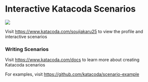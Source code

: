 # Interactive Katacoda Scenarios

[![](http://shields.katacoda.com/katacoda/soujiakaru25/count.svg)](https://www.katacoda.com/soujiakaru25 "Get your profile on Katacoda.com")

Visit https://www.katacoda.com/soujiakaru25 to view the profile and interactive scenarios

### Writing Scenarios
Visit https://www.katacoda.com/docs to learn more about creating Katacoda scenarios

For examples, visit https://github.com/katacoda/scenario-example 